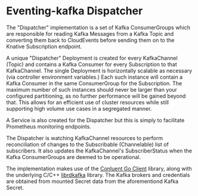 # Eventing-kafka Dispatcher

The "Dispatcher" implementation is a set of Kafka ConsumerGroups which are 
responsible for reading Kafka Messages from a Kafka Topic and converting 
them back to CloudEvents before sending them on to the Knative Subscription
endpoint.

A unique "Dispatcher" Deployment is created for every KafkaChannel (Topic)
and contains a Kafka Consumer for every Subscription to that KafkaChannel.
The single Deployment is horizontally scalable as necessary (via controller 
environment variables.)  Each such instance will contain a Kafka Consumer in
the same ConsumerGroup for the Subscription.  The maximum number of such instances 
should never be larger than your configured partitioning, as no further 
performance will be gained beyond that.  This allows for an efficient use of 
cluster resources while still supporting high volume use cases in a segregated 
manner.

A Service is also created for the Dispatcher but this is simply to facilitate
Prometheus monitoring endpoints.

The Dispatcher is watching KafkaChannel resources to perform reconciliation of
changes to the Subscribable (Channelable) list of subscribers.  It also updates
the KafkaChannel's SubscriberStatus when the Kafka ConsumerGroups are deemed to
be operational.

The implementation makes use of the 
[Conluent Go Client](https://github.com/confluentinc/confluent-kafka-go)
library, along with the underlying C/C++ 
[librdkafka](https://github.com/edenhill/librdkafka) library. 
The Kafka brokers and credentials are obtained from mounted Secret data
from the aforementiond Kafka Secret. 


